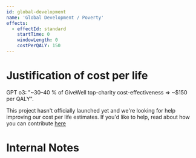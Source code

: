 ```yaml
---
id: global-development
name: 'Global Development / Poverty'
effects:
  - effectId: standard
    startTime: 0
    windowLength: 0
    costPerQALY: 150
---
```


# Justification of cost per life

GPT o3: "~30–40 % of GiveWell top-charity cost-effectiveness ⇒ ~$150 per QALY".

This project hasn't officially launched yet and we're looking for help improving our cost per life estimates.
If you'd like to help, read about how you can contribute [here](https://github.com/impactlist/impactlist/blob/master/CONTRIBUTING.md)

# Internal Notes
